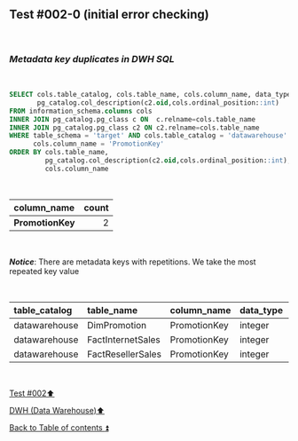 ## Test #002-0 (initial error checking)  

<p><br></p>

### **_Metadata key duplicates in DWH SQL_**  

<p><br></p>

````SQL
SELECT cols.table_catalog, cols.table_name, cols.column_name, data_type,
       pg_catalog.col_description(c2.oid,cols.ordinal_position::int)
FROM information_schema.columns cols
INNER JOIN pg_catalog.pg_class c ON  c.relname=cols.table_name
INNER JOIN pg_catalog.pg_class c2 ON c2.relname=cols.table_name
WHERE table_schema = 'target' AND cols.table_catalog = 'datawarehouse' AND cols.table_name<> 'Metadata' AND
      cols.column_name = 'PromotionKey'
ORDER BY cols.table_name,
   		 pg_catalog.col_description(c2.oid,cols.ordinal_position::int),
		 cols.column_name
````

<p><br></p>

| column_name      | count |
| :--------------- | ----: |
| **PromotionKey** | 2     |

<p><br></p>

**_Notice_**: There are metadata keys with repetitions. We take the most repeated key value  

<p><br></p>

| table_catalog | table_name            | column_name   | data_type | col_description | updated |
| :------------ | :-------------------- | :------------ | :-------- | :-------------: | :-----: |
| datawarehouse | DimPromotion          | PromotionKey  | integer   | **m150**        | **m150**|
| datawarehouse | FactInternetSales     | PromotionKey  | integer   | m061            | **m150**|
| datawarehouse | FactResellerSales     | PromotionKey  | integer   | **m150**        | **m150**|

<p><br></p>

[Test #002:arrow_up:](t002.md)  

[DWH (Data Warehouse):arrow_up:](../dwh.md)  

[Back to Table of contents :arrow_double_up:](../../README.md)   